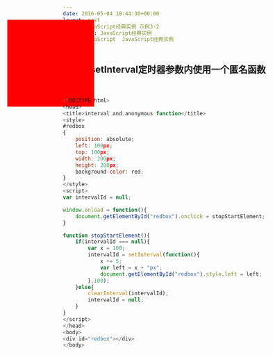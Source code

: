 ```yaml
---
date: 2016-05-04 18:44:30+00:00
layout: post
title: JavaScript经典实例 示例3-2
categories: JavaScript经典实例
tags:  JavaScript  JavaScript经典实例
---
```


在一个setInterval定时器参数内使用一个匿名函数
----------------

<head>
<title>interval and anonymous function</title>
<style>
#redbox
{
    position: absolute;
    left: 100px;
    top: 100px;
    width: 200px; 
    height: 200px;
    background-color: red;
}
</style>
<script>
var intervalId = null;

window.onload = function(){
    document.getElementById("redbox").onclick = stopStartElement;
}

function stopStartElement(){
    if(intervalId === null){
        var x = 100;
        intervalId = setInterval(function(){
            x += 5;
            var left = x + "px";
            document.getElementById("redbox").style.left = left;
        },100);
    }else{
        clearInterval(intervalId);
        intervalId = null;
    }
}
</script>
</head>
<body>
<div id="redbox"></div>
</body>


源码如下：

``` javascript
<!DOCTYPE html>
<head>
<title>interval and anonymous function</title>
<style>
#redbox
{
    position: absolute;
    left: 100px;
    top: 100px;
    width: 200px; 
    height: 200px;
    background-color: red;
}
</style>
<script>
var intervalId = null;

window.onload = function(){
    document.getElementById("redbox").onclick = stopStartElement;
}

function stopStartElement(){
    if(intervalId === null){
        var x = 100;
        intervalId = setInterval(function(){
            x += 5;
            var left = x + "px";
            document.getElementById("redbox").style.left = left;
        },100);
    }else{
        clearInterval(intervalId);
        intervalId = null;
    }
}
</script>
</head>
<body>
<div id="redbox"></div>
</body>
``` 
